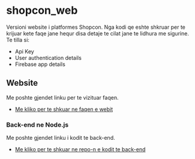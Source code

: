 # shopcon_web

Versioni website i platformes Shopcon. 
Nga kodi qe eshte shkruar per te krijuar kete faqe jane hequr disa detaje te cilat jane te lidhura me sigurine. 
Te tilla si:
- Api Key
- User authentication details
- Firebase app details


## Website

Me poshte gjendet linku per te vizituar faqen.

- [Me kliko per te shkuar ne faqen e webit](https://shopcon.onomdev.com/#/)

### Back-end ne Node.js 

Me poshte gjendet linku i kodit te back-end.

- [Me kliko per te shkuar ne repo-n e kodit te back-end](https://github.com/onomdev/shopcon-backend)
